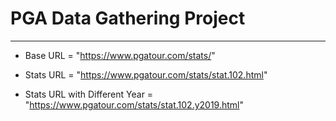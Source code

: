 # PGA Data Gathering Project
***

* Base URL = "https://www.pgatour.com/stats/"

* Stats URL = "https://www.pgatour.com/stats/stat.102.html"

* Stats URL with Different Year = "https://www.pgatour.com/stats/stat.102.y2019.html"
